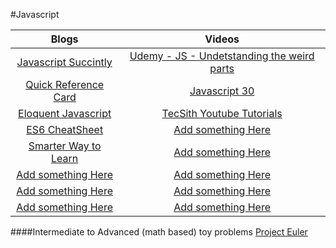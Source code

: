 #Javascript

|                                     Blogs                                |                                        Videos                                          |
|                               :---------------:                          |                                   :---------------:                                    |
| <a target="_blank" href="https://goo.gl/paEoaT">Javascript Succintly</a> | <a target="_blank" href="goo.gl/v9GLVf">Udemy - JS - Undetstanding the weird parts</a> |
| <a target="_blank" href="https://goo.gl/07vmou">Quick Reference Card</a> | <a target="_blank" href="javascript30.com">Javascript 30</a> |
| <a target="_blank" href="https://goo.gl/jTojxY">Eloquent Javascript</a>  | <a target="_blank" href="goo.gl/gIDAzH">TecSith Youtube Tutorials</a> |
| <a target="_blank" href="http://es6-features.org/">ES6 CheatSheet</a>    | <a target="_blank" href="#">Add something Here</a> |
| <a target="_blank" href="https://goo.gl/YUZMro">Smarter Way to Learn</a> | <a target="_blank" href="#">Add something Here</a> |
| <a target="_blank" href="#">Add something Here</a>                       | <a target="_blank" href="#">Add something Here</a> |
| <a target="_blank" href="#">Add something Here</a>                       | <a target="_blank" href="#">Add something Here</a> |
| <a target="_blank" href="#">Add something Here</a>                       | <a target="_blank" href="#">Add something Here</a> |

####Intermediate to Advanced (math based) toy problems
<a target="_blank" href="https://projecteuler.net/">Project Euler</a>